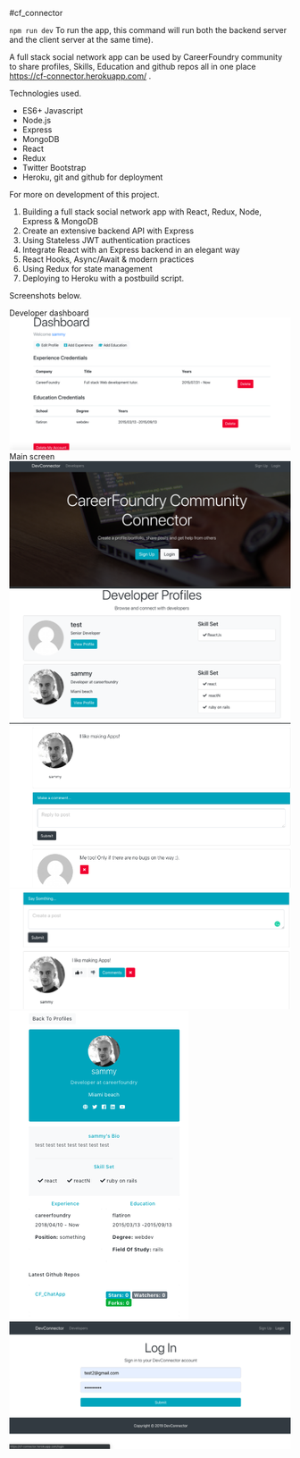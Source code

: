 #cf_connector

`npm run dev` To run the app, this command will run both the backend server and the client server at the same time).

A full stack social network app can be used by CareerFoundry community to share profiles, Skills, Education and github repos all in one place https://cf-connector.herokuapp.com/ .

Technologies used.

* ES6+ Javascript
* Node.js
* Express
* MongoDB
* React
* Redux
* Twitter Bootstrap
* Heroku, git and github for deployment

For more on development of this project.

1. Building a full stack social network app with React, Redux, Node, Express & MongoDB
2. Create an extensive backend API with Express
3. Using Stateless JWT authentication practices
4. Integrate React with an Express backend in an elegant way
5. React Hooks, Async/Await & modern practices
6. Using Redux for state management
7. Deploying to Heroku with a postbuild script.

Screenshots below.

Developer dashboard
![Image of Yaktocat](https://github.com/Sammykhaleel/cf_connector/blob/master/imgs/Screen%20Shot%202019-05-14%20at%2012.42.00%20AM.png)
Main screen
![Image of Yaktocat](https://github.com/Sammykhaleel/cf_connector/blob/master/imgs/Screen%20Shot%202019-05-13%20at%204.59.07%20PM.png)
![Image of Yaktocat](https://github.com/Sammykhaleel/cf_connector/blob/master/imgs/Screen%20Shot%202019-05-13%20at%204.59.16%20PM.png)
![Image of Yaktocat](https://github.com/Sammykhaleel/cf_connector/blob/master/imgs/Screen%20Shot%202019-05-13%20at%204.58.42%20PM.png)
![Image of Yaktocat](https://github.com/Sammykhaleel/cf_connector/blob/master/imgs/Screen%20Shot%202019-05-13%20at%204.56.40%20PM.png)
![Image of Yaktocat](https://github.com/Sammykhaleel/cf_connector/blob/master/imgs/Screen%20Shot%202019-05-13%20at%204.55.47%20PM.png)
![Image of Yaktocat](https://github.com/Sammykhaleel/cf_connector/blob/master/imgs/Screen%20Shot%202019-05-13%20at%204.54.25%20PM.png)
